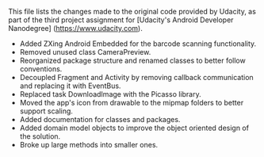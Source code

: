 This file lists the changes made to the original code provided by Udacity,
as part of the third project assignment for [Udacity's Android Developer Nanodegree]
(https://www.udacity.com).

* Added ZXing Android Embedded for the barcode scanning functionality.
* Removed unused class CameraPreview.
* Reorganized package structure and renamed classes to better follow conventions.
* Decoupled Fragment and Activity by removing callback communication and
  replacing it with EventBus.
* Replaced task DownloadImage with the Picasso library.
* Moved the app's icon from drawable to the mipmap folders to better support
  scaling.
* Added documentation for classes and packages.
* Added domain model objects to improve the object oriented design of the
  solution.
* Broke up large methods into smaller ones.

